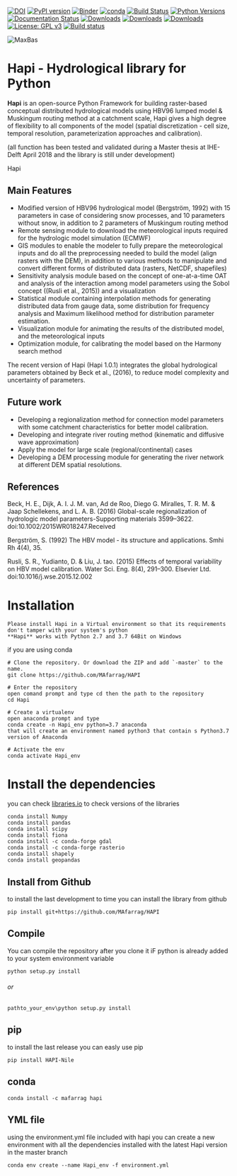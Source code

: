 [![DOI](https://zenodo.org/badge/DOI/10.5281/zenodo.4662170.svg)](https://doi.org/10.5281/zenodo.4662170)
[![PyPI version](https://badge.fury.io/py/HAPI-Nile.svg)](https://badge.fury.io/py/HAPI-Nile)
[![Binder](https://mybinder.org/badge_logo.svg)](https://mybinder.org/v2/gh/MAfarrag/HAPI/master)
[![conda](https://anaconda.org/mafarrag/hapi/badges/version.svg)](https://anaconda.org/MAfarrag/hapi)
[![Build Status](https://travis-ci.org/MAfarrag/Hapi.svg?branch=master)](https://travis-ci.org/MAfarrag/Hapi)
[![Python Versions](https://img.shields.io/pypi/pyversions/HAPI-Nile.png)](https://img.shields.io/pypi/pyversions/HAPI-Nile)
[![Documentation Status](https://readthedocs.org/projects/hapi-hm/badge/?version=latest)](https://hapi-hm.readthedocs.io/en/latest/?badge=latest)
[![Downloads](https://pepy.tech/badge/hapi-nile)](https://pepy.tech/project/hapi-nile)
[![Downloads](https://pepy.tech/badge/hapi-nile/month)](https://pepy.tech/project/hapi-nile)
[![Downloads](https://pepy.tech/badge/hapi-nile/week)](https://pepy.tech/project/hapi-nile)
[![License: GPL v3](https://img.shields.io/badge/License-GPLv3-blue.svg)](https://www.gnu.org/licenses/gpl-3.0)
[![Build status](https://ci.appveyor.com/api/projects/status/rys2u0l1nbmfjuww?svg=true)](https://ci.appveyor.com/project/MAfarrag/hapi)


![MaxBas](../img/Hapi.jpg)


Hapi - Hydrological library for Python 
=====================================================================
**Hapi** is an open-source Python Framework for building raster-based conceptual distributed hydrological models using HBV96 lumped 
model & Muskingum routing method at a catchment scale, Hapi gives a high degree of flexibility to all components of the model 
(spatial discretization - cell size, temporal resolution, parameterization approaches and calibration).

(all function has been tested and validated during a Master thesis at IHE-Delft April 2018 and the library is still under development)

Hapi 

Main Features
-------------
  - Modified version of HBV96 hydrological model (Bergström, 1992) with 15 parameters in case of considering
   snow processes, and 10 parameters without snow, in addition to 2 parameters of Muskingum routing method
  - Remote sensing module to download the meteorological inputs required for the hydrologic model simulation (ECMWF) 
  - GIS modules to enable the modeler to fully prepare the meteorological inputs and do all the preprocessing 
    needed to build the model (align rasters with the DEM), in addition to various methods to manipulate and 
    convert different forms of distributed data (rasters, NetCDF, shapefiles)
  - Sensitivity analysis module based on the concept of one-at-a-time OAT and analysis of the interaction among 
    model parameters using the Sobol concept ((Rusli et al., 2015)) and a visualization
  - Statistical module containing interpolation methods for generating distributed data from gauge data, some 
    distribution for frequency analysis and Maximum likelihood method for distribution parameter estimation.
  - Visualization module for animating the results of the distributed model, and the meteorological inputs
  - Optimization module, for calibrating the model based on the Harmony search method 

The recent version of Hapi (Hapi 1.0.1) integrates the global hydrological parameters obtained by Beck et al., (2016), 
to reduce model complexity and uncertainty of parameters.

Future work
-------------
  - Developing a regionalization method for connection model parameters with some catchment characteristics for better model calibration.
  - Developing and integrate river routing method (kinematic and diffusive wave approximation)
  - Apply the model for large scale (regional/continental) cases
  - Developing a DEM processing module for generating the river network at different DEM spatial resolutions.

References
-------------
Beck, H. E., Dijk, A. I. J. M. van, Ad de Roo, Diego G. Miralles, T. R. M. & Jaap Schellekens,  and L. A. B. (2016) Global-scale regionalization of hydrologic model parameters-Supporting materials 3599–3622. doi:10.1002/2015WR018247.Received

Bergström, S. (1992) The HBV model - its structure and applications. Smhi Rh 4(4), 35.

Rusli, S. R., Yudianto, D. & Liu, J. tao. (2015) Effects of temporal variability on HBV model calibration. Water Sci. Eng. 8(4), 291–300. Elsevier Ltd. doi:10.1016/j.wse.2015.12.002


Installation
============
```
Please install Hapi in a Virtual environment so that its requirements don't tamper with your system's python
**Hapi** works with Python 2.7 and 3.7 64Bit on Windows
```

if you are using conda
```
# Clone the repository. Or download the ZIP and add `-master` to the name.
git clone https://github.com/MAfarrag/HAPI

# Enter the repository
open comand prompt and type cd then the path to the repository
cd Hapi

# Create a virtualenv
open anaconda prompt and type
conda create -n Hapi_env python=3.7 anaconda 
that will create an environment named python3 that contain s Python3.7 version of Anaconda 

# Activate the env
conda activate Hapi_env

```
# Install the dependencies
you can check [libraries.io](https://libraries.io/github/MAfarrag/HAPI) to check versions of the libraries
```
conda install Numpy
conda install pandas
conda install scipy
conda install fiona
conda install -c conda-forge gdal
conda install -c conda-forge rasterio
conda install shapely
conda install geopandas
```
## Install from Github
to install the last development to time you can install the library from github
```
pip install git+https://github.com/MAfarrag/HAPI
```
## Compile 
You can compile the repository after you clone it 
iF python is already added to your system environment variable
```
python setup.py install
```
###### or 
```
pathto_your_env\python setup.py install
```
## pip
to install the last release you can easly use pip
```
pip install HAPI-Nile
```
## conda
```
conda install -c mafarrag hapi
```
## YML file
using the environment.yml file included with hapi you can create a new environment with all the dependencies installed with the latest Hapi version
in the master branch
```
conda env create --name Hapi_env -f environment.yml
```
